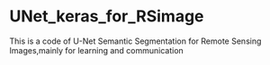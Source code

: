 # UNet_keras_for_RSimage
This is a code of U-Net Semantic Segmentation for Remote Sensing Images,mainly for  learning and communication
